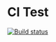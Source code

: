 # CI Test

[![Build status](https://ci.appveyor.com/api/projects/status/unt9k2ov4j32dai6?svg=true)](https://ci.appveyor.com/project/slowpokiss/testing2)
